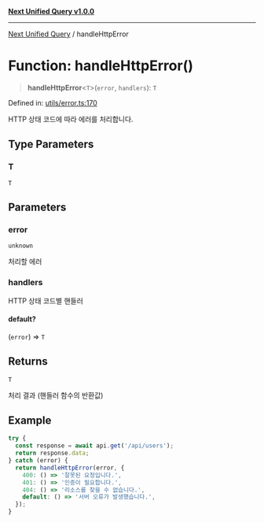 [**Next Unified Query v1.0.0**](../README.md)

***

[Next Unified Query](../globals.md) / handleHttpError

# Function: handleHttpError()

> **handleHttpError**\<`T`\>(`error`, `handlers`): `T`

Defined in: [utils/error.ts:170](https://github.com/newExpand/next-unified-query/blob/main/packages/core/src/utils/error.ts#L170)

HTTP 상태 코드에 따라 에러를 처리합니다.

## Type Parameters

### T

`T`

## Parameters

### error

`unknown`

처리할 에러

### handlers

HTTP 상태 코드별 핸들러

#### default?

(`error`) => `T`

## Returns

`T`

처리 결과 (핸들러 함수의 반환값)

## Example

```ts
try {
  const response = await api.get('/api/users');
  return response.data;
} catch (error) {
  return handleHttpError(error, {
    400: () => '잘못된 요청입니다.',
    401: () => '인증이 필요합니다.',
    404: () => '리소스를 찾을 수 없습니다.',
    default: () => '서버 오류가 발생했습니다.',
  });
}
```
